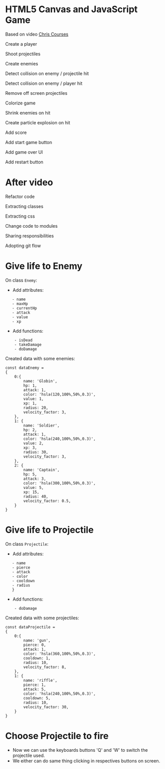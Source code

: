 # HTML5 Canvas and JavaScript Game

Based on video [Chris Courses](https://www.youtube.com/watch?v=eI9idPTT0c4)

Create a player

Shoot projectiles

Create enemies

Detect collision on enemy / projectile hit

Detect collision on enemy / player hit

Remove off screen projectiles

Colorize game

Shrink enemies on hit

Create particle explosion on hit

Add score

Add start game button

Add game over UI

Add restart button

# After video 

Refactor code

Extracting classes

Extracting css

Change code to modules

Sharing responsibilities

Adopting git flow

# Give life to Enemy

On class `Enemy`:

- Add attributes:
 ```
    - name
    - maxHp 
    - currentHp
    - attack
    - value
    - xp
```

- Add functions:
```
    - isDead
    - takeDamage
    - doDamage
```
Created data with some enemies:

```
const dataEnemy =
{
    0:{
        name: 'Globin',
        hp: 1,
        attack: 1,
        color: 'hsla(120,100%,50%,0.3)',
        value: 1,
        xp: 1,
        radius: 20,
        velocity_factor: 3,
    },
    1: {
        name: 'Soldier',
        hp: 2,
        attack: 1,
        color: 'hsla(240,100%,50%,0.3)',
        value: 2,
        xp: 3,
        radius: 30,
        velocity_factor: 3,
    },
    2: {
        name: 'Captain',
        hp: 5,
        attack: 3,
        color: 'hsla(300,100%,50%,0.3)',
        value: 5,
        xp: 15,
        radius: 40,
        velocity_factor: 0.5,
    }
}
```

# Give life to Projectile

On class `Projectile`:

- Add attributes:
 ```
    - name
    - pierce
    - attack
    - color
    - cooldown
    - radius
    }
```

- Add functions:
```
    - doDamage
```
Created data with some projectiles:

```
const dataProjectile =
{
    0:{
        name: 'gun',
        pierce: 0,
        attack: 1,
        color: 'hsla(360,100%,50%,0.3)',
        cooldown: 1,
        radius: 10,
        velocity_factor: 8,
    },
    1: {
        name: 'riffle',
        pierce: 1,
        attack: 5,
        color: 'hsla(240,100%,50%,0.3)',
        cooldown: 5,
        radius: 10,
        velocity_factor: 30,
    }
}
```
# Choose Projectile to fire

 - Now we can use the keyboards buttons 'Q' and 'W' to switch the projectile used.
 - We either can do same thing clicking in respectives buttons on screen. 